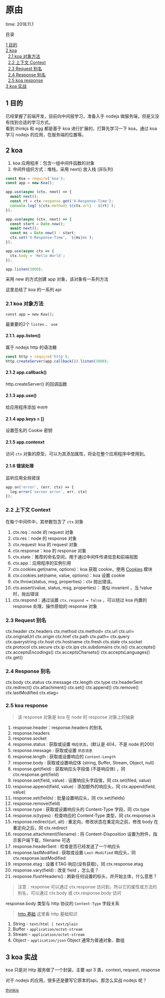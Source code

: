 # 原由

time: 2018.11.1

目录

[1 目的](#1-目的)  
[2 koa](#2-koa)  
&nbsp;&nbsp;[2.1 koa 对象方法](#2.1-koa-对象方法)  
&nbsp;&nbsp;[2.2 上下文 Context](#2.2-上下文-Context)  
&nbsp;&nbsp;[2.3 Request 别名](#2.3-Request-别名)  
&nbsp;&nbsp;[2.4 Response 别名](#2.4-Response-别名)  
&nbsp;&nbsp;[2.5 koa response](#2.5-koa-response)  
[3 koa 实战](#3-koa-实战)  

## 1 目的

已经掌握了前端开发，目前向中间层学习，准备入手 nodejs 做服务端，但是又没有找到合适的学习方式。  
看到 thinkjs 和 egg 都是基于 koa 进行扩展的，打算先学习一下 koa，通过 koa 学习 nodejs 的应用，在服务端的位置等。

## 2 koa

1. koa 应用程序：包含一组中间件函数的对象
2. 中间件组织方式：堆栈，采用 next() 放入栈 (非队列)

```javascript
const Koa = require('koa');
const app = new Koa();

app.use(async (ctx, next) => {
  await next();
  const rt = ctx.response.get('X-Response-Time');
  console.log(`${ctx.method} ${ctx.url} - ${rt}`);
});

app.use(async (ctx, next) => {
  const start = Date.now();
  await next();
  const ms = Date.now() - start;
  ctx.set('X-Response-Time', `${ms}ms`);
});

app.use(async ctx => {
  ctx.body = 'Hello World';
});

app.listen(3000);
```

采用 new 的方式创建 app 对象，该对象有一系列方法

这里总结了 koa 的一系列 api

### 2.1 koa 对象方法

`const app = new Koa();`

最重要的2个 `listen` 、 `use`

#### 2.1.1. app.listen()

属于 nodejs http 的语法糖

```javascript
const http = require('http');
http.createServer(app.callback()).listen(3000);
```

#### 2.1.2 app.callback()

http.createServer() 的回调函数

#### 2.1.3 app.use()

给应用程序添加 `中间件`

#### 2.1.4 app.keys = []

设置签名的 Cookie 密钥

#### 2.1.5 app.contenxt

访问 `ctx` 对象的原型，可以为其添加属性，将会在整个应用程序中使用到。

#### 2.1.6 错误处理

监听应用全局错误

```javascript
app.on('error', (err, ctx) => {
  log.error('server error', err, ctx)
});
```

### 2.2 上下文 Context

在每个中间件中，其参数包含了 `ctx` 对象

1. ctx.req：node 的 request 对象
2. ctx.res：node 的 response 对象
3. ctx.request: koa 的 request 对象
4. ctx.response：koa 的 response 对象
5. ctx.state：推荐的命名空间，用于通过中间件传递信息和前端视图
6. ctx.app：应用程序的实例引用
7. ctx.cookies.get(name, options)：koa 获取 cookie，使用 [Cookies](https://github.com/pillarjs/cookies) 模块
8. ctx.cookies.set(name, value, options)：koa 设置 cookie
9. ctx.throw(status, msg, properties)：ctx 抛出错误。
10. ctx.assert(value, status, msg, properties)： 类似 invarient ，当 !value 时，抛出错误
11. ctx.respond：通过设置 `ctx.respond = false` ，可以绕过 koa 内置的 response 处理，操作原始的 response 对象

### 2.3 Request 别名

ctx.header
ctx.headers
ctx.method
ctx.method=
ctx.url
ctx.url=
ctx.originalUrl
ctx.origin
ctx.href
ctx.path
ctx.path=
ctx.query
ctx.querystring
ctx.host
ctx.hostname
ctx.fresh
ctx.stale
ctx.socket
ctx.protocol
ctx.secure
ctx.ip
ctx.ips
ctx.subdomains
ctx.is()
ctx.accepts()
ctx.acceptsEncodings()
ctx.acceptsCharsets()
ctx.acceptsLanguages()
ctx.get()

### 2.4 Response 别名

ctx.body
ctx.status
ctx.message
ctx.length
ctx.type
ctx.headerSent
ctx.redirect()
ctx.attachment()
ctx.set()
ctx.append()
ctx.remove()
ctx.lastModified
ctx.etag=

### 2.5 koa response

> 该 response 对象是 koa 在 node 的 response 对象上的抽象

1. response.header：response.headers 的别名
2. response.headers
3. response.socket
4. response.status : 获取或设置 `响应状态`，(默认是 404，不是 node 的200)
5. response.message : 获取或设置 `状态消息`
6. response.length : 获取或设置响应的 `Content-Length`
7. response.body : 获取或设置响应体 (string, Buffer, Stream, Object, null)
8. response.get(field) : 获取响应头字段值 (不是响应体) ，同 ctx.response.get(field)
9. response.set(field, value) : 设置响应头字段值，同 ctx.set(filed, value)
10. response.append(field, value) : 添加额外的响应头，同 ctx.append(field, value)
11. response.set(fields) : 批量设置响应头，同 ctx.set(fields)
12. response.remove(field)
13. response.type : 获取或设置响应头的 Content-Type 字段，同 ctx.type
14. response.is(types) : 检查响应的 Content-Type 类型，同 ctx.response.is
15. response.redirect(url, alt) : 重定向，修改状态在重定向之前，修改 body 在重定向之后，同 ctx.redirect
16. response.attachment(filename) : 将 Content-Disposition 设置为附件，指示客户端下载，filename 可选
17. response.headerSent : 检查是否已经发送了一个响应头
18. response.lastModified : 获取或设置 `Last-Modified` 响应头，同 ctx.response.lastModified
19. response.etag : 设置 ETAG 响应(没有获取)，同 ctx.response.etag
20. response.vary(field) : 改变 field ，怎么变？
21. response.flushHeaders() : 刷新任何设置的标头，并开始主体，什么意思？

> 注意：response 可以通过 ctx.response 访问到，所以它的属性或方法的别名，可以通过 ctx.body 或 ctx.response.body 访问

response.body 类型与 http 协议的 `Content-Type` 字段关系

> [http 基础](../other/专题-http.md) 这里看 http 基础知识

1. String - `text/html | text/plain`
2. Buffer - `application/octet-stream`
3. Stream - `application/octet-stream`
4. Object - `application/json` Object 通常为普通对象、数组

## 3 koa 实战

koa 只是对 http 服务做了一个封装，主要 api 3 类，context, request, response

对于 nodejs 的应用，很多还是要写它原本的api。那怎么实战 nodejs 呢？

[thinkjs](https://thinkjs.org/doc/index.html)
